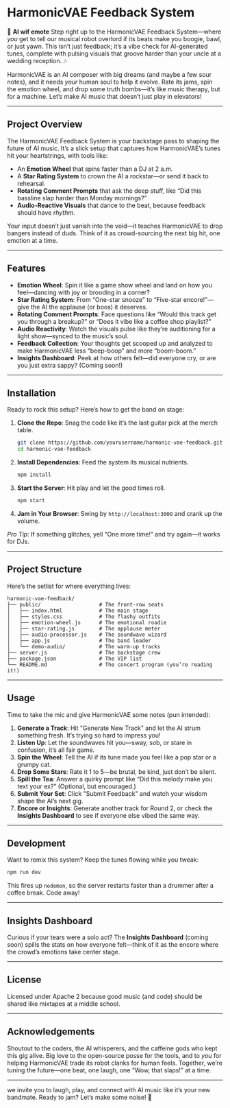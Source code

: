 # HarmonicVAE Feedback System

🎵 **AI wif emote** Step right up to the HarmonicVAE Feedback System—where *you* get to tell our musical robot overlord if its beats make you boogie, bawl, or just yawn. This isn’t just feedback; it’s a vibe check for AI-generated tunes, complete with pulsing visuals that groove harder than your uncle at a wedding reception. 🎶

HarmonicVAE is an AI composer with big dreams (and maybe a few sour notes), and it needs *your* human soul to help it evolve. Rate its jams, spin the emotion wheel, and drop some truth bombs—it’s like music therapy, but for a machine. Let’s make AI music that doesn’t just play in elevators!

---

## Project Overview

The HarmonicVAE Feedback System is your backstage pass to shaping the future of AI music. It’s a slick setup that captures how HarmonicVAE’s tunes hit your heartstrings, with tools like:

- An **Emotion Wheel** that spins faster than a DJ at 2 a.m.
- A **Star Rating System** to crown the AI a rockstar—or send it back to rehearsal.
- **Rotating Comment Prompts** that ask the deep stuff, like “Did this bassline slap harder than Monday mornings?”
- **Audio-Reactive Visuals** that dance to the beat, because feedback should have *rhythm*.

Your input doesn’t just vanish into the void—it teaches HarmonicVAE to drop bangers instead of duds. Think of it as crowd-sourcing the next big hit, one emotion at a time.

---

## Features

- **Emotion Wheel**: Spin it like a game show wheel and land on how you feel—dancing with joy or brooding in a corner?
- **Star Rating System**: From “One-star snooze” to “Five-star encore!”—give the AI the applause (or boos) it deserves.
- **Rotating Comment Prompts**: Face questions like “Would this track get you through a breakup?” or “Does it vibe like a coffee shop playlist?”
- **Audio Reactivity**: Watch the visuals pulse like they’re auditioning for a light show—synced to the music’s soul.
- **Feedback Collection**: Your thoughts get scooped up and analyzed to make HarmonicVAE less “beep-boop” and more “boom-boom.”
- **Insights Dashboard**: Peek at how others felt—did everyone cry, or are you just extra sappy? (Coming soon!)

---

## Installation

Ready to rock this setup? Here’s how to get the band on stage:

1. **Clone the Repo**: Snag the code like it’s the last guitar pick at the merch table.
   ```bash
   git clone https://github.com/yourusername/harmonic-vae-feedback.git
   cd harmonic-vae-feedback
   ```

2. **Install Dependencies**: Feed the system its musical nutrients.
   ```bash
   npm install
   ```

3. **Start the Server**: Hit play and let the good times roll.
   ```bash
   npm start
   ```

4. **Jam in Your Browser**: Swing by `http://localhost:3000` and crank up the volume.

*Pro Tip*: If something glitches, yell “One more time!” and try again—it works for DJs.

---

## Project Structure

Here’s the setlist for where everything lives:

```
harmonic-vae-feedback/
├── public/                   # The front-row seats
│   ├── index.html            # The main stage
│   ├── styles.css            # The flashy outfits
│   ├── emotion-wheel.js      # The emotional roadie
│   ├── star-rating.js        # The applause meter
│   ├── audio-processor.js    # The soundwave wizard
│   ├── app.js                # The band leader
│   └── demo-audio/           # The warm-up tracks
├── server.js                 # The backstage crew
├── package.json              # The VIP list
└── README.md                 # The concert program (you’re reading it!)
```

---

## Usage

Time to take the mic and give HarmonicVAE some notes (pun intended):

1. **Generate a Track**: Hit "Generate New Track" and let the AI strum something fresh. It’s trying so hard to impress you!
2. **Listen Up**: Let the soundwaves hit you—sway, sob, or stare in confusion, it’s all fair game.
3. **Spin the Wheel**: Tell the AI if its tune made you feel like a pop star or a grumpy cat.
4. **Drop Some Stars**: Rate it 1 to 5—be brutal, be kind, just don’t be silent.
5. **Spill the Tea**: Answer a quirky prompt like “Did this melody make you text your ex?” (Optional, but encouraged.)
6. **Submit Your Set**: Click "Submit Feedback" and watch your wisdom shape the AI’s next gig.
7. **Encore or Insights**: Generate another track for Round 2, or check the **Insights Dashboard** to see if everyone else vibed the same way.

---

## Development

Want to remix this system? Keep the tunes flowing while you tweak:

```bash
npm run dev
```

This fires up `nodemon`, so the server restarts faster than a drummer after a coffee break. Code away!

---

## Insights Dashboard

Curious if your tears were a solo act? The **Insights Dashboard** (coming soon) spills the stats on how everyone felt—think of it as the encore where the crowd’s emotions take center stage.

---

## License

Licensed under Apache 2 because good music (and code) should be shared like mixtapes at a middle school.

---

## Acknowledgements

Shoutout to the coders, the AI whisperers, and the caffeine gods who kept this gig alive. Big love to the open-source posse for the tools, and to *you* for helping HarmonicVAE trade its robot clanks for human feels. Together, we’re tuning the future—one beat, one laugh, one “Wow, that slaps!” at a time.

---

we invite you to laugh, play, and connect with AI music like it’s your new bandmate. Ready to jam? Let’s make some noise! 🎸
